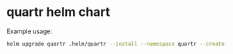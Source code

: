 # quartr helm chart

Example usage:

```bash
helm upgrade quartr .helm/quartr --install --namespace quartr --create-namespace
```
